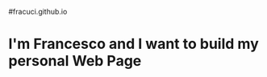 <!DOCTYPE html>
#fracuci.github.io
<html>
	<head>
		<title>Fracuci</title>
	</head>
	<body>	
		<h1> I'm Francesco and I want to build my personal Web Page </h1>
	</body>
</html>